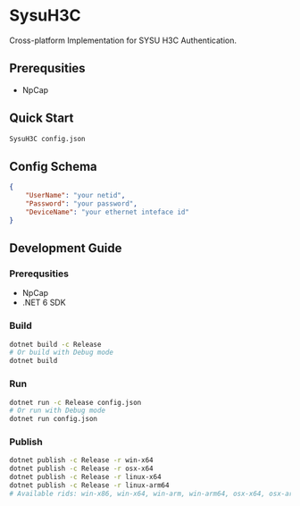 # SysuH3C
Cross-platform Implementation for SYSU H3C Authentication.

## Prerequsities
- NpCap

## Quick Start
```bash
SysuH3C config.json
```

## Config Schema
```json
{
    "UserName": "your netid",
    "Password": "your password",
    "DeviceName": "your ethernet inteface id"
}
```

## Development Guide
### Prerequsities
- NpCap
- .NET 6 SDK

### Build
```bash
dotnet build -c Release
# Or build with Debug mode
dotnet build
```

### Run
```bash
dotnet run -c Release config.json
# Or run with Debug mode
dotnet run config.json
```

### Publish
```bash
dotnet publish -c Release -r win-x64
dotnet publish -c Release -r osx-x64
dotnet publish -c Release -r linux-x64
dotnet publish -c Release -r linux-arm64
# Available rids: win-x86, win-x64, win-arm, win-arm64, osx-x64, osx-arm64, linux-x64, linux-arm, linux-arm64
```